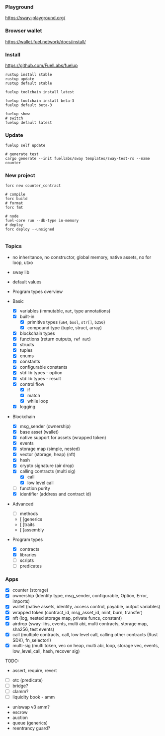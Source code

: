 ### Playground

https://sway-playground.org/

### Browser wallet

https://wallet.fuel.network/docs/install/

### Install

https://github.com/FuelLabs/fuelup

```shell
rustup install stable
rustup update
rustup default stable

fuelup toolchain install latest

fuelup toolchain install beta-3
fuelup default beta-3

fuelup show
# switch
fuelup default latest
```

### Update

```shell
fuelup self update

# generate test
cargo generate --init fuellabs/sway templates/sway-test-rs --name counter

```

### New project

```shell
forc new counter_contract

# compile
forc build
# format
forc fmt

# node
fuel-core run --db-type in-memory
# deploy
forc deploy --unsigned


```

### Topics

-   no inheritance, no constructor, global memory, native assets, no for loop, utxo
-   sway lib
-   default values

-   Program types overview

-   Basic

    -   [x] variables (immutable, `mut`, type annotations)
    -   [x] built-in
        -   [x] primitive types (`u64`, `bool`, `str[]`, `b256`)
        -   [x] compound type (tuple, struct, array)
    -   [x] blockchain types
    -   [x] functions (return outputs, `ref mut`)
    -   [x] structs
    -   [x] tuples
    -   [x] enums
    -   [x] constants
    -   [x] configurable constants
    -   [x] std lib types - option
    -   [x] std lib types - result
    -   [x] control flow
        -   [x] if
        -   [x] match
        -   [x] while loop
    -   [x] logging

-   Blockchain

    -   [x] msg_sender (ownership)
    -   [x] base asset (wallet)
    -   [x] native support for assets (wrapped token)
    -   [x] events
    -   [x] storage map (simple, nested)
    -   [x] vector (storage, heap) (nft)
    -   [x] hash
    -   [x] crypto signature (air drop)
    -   [x] calling contracts (multi sig)
        -   [x] call
        -   [x] low level call
    -   [ ] function purity
    -   [x] identifier (address and contract id)

-   Advanced

    -   [ ] methods
    -   [ ]generics
    -   [ ]traits
    -   [ ]assembly

-   Program types
    -   [x] contracts
    -   [x] libraries
    -   [ ] scripts
    -   [ ] predicates

### Apps

-   [x] counter (storage)
-   [x] ownership (Identity type, msg_sender, configurable, Option, Error, imports)
-   [x] wallet (native assets, identity, access control, payable, output variables)
-   [x] wrapped token (contract_id, msg_asset_id, mint, burn, transfer)
-   [x] nft (log, nested storage map, private funcs, constant)
-   [x] airdrop (sway-libs, events, multi abi, multi contracts, storage map, sha256, test events)
-   [x] call (multiple contracts, call, low level call, calling other contracts (Rust SDK), fn_selector!)
-   [x] multi-sig (multi token, vec on heap, multi abi, loop, storage vec, events, low_level_call, hash, recover sig)

TODO:

-   assert, require, revert
-   [ ] otc (predicate)
-   [ ] bridge?
-   [ ] clamm?
-   [ ] liquidity book - amm
-   uniswap v3 amm?
-   escrow
-   auction
-   queue (generics)
-   reentrancy guard?
